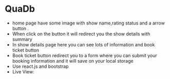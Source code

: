# QuaDb
* home page have some image with show name,rating status and a arrow button .
* When click on the button it will redirect you the show details with summary
* In show details page here you can see lots of information and book ticket button
* Book ticket button redirect you to a form where you can submit your booking information and it will save on your local storage
* Use react.js and bootstrap
* Live View: 
